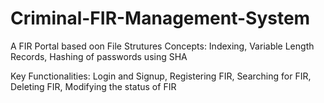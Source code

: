 # Criminal-FIR-Management-System
A FIR Portal based oon File Strutures Concepts:
Indexing,
Variable Length Records,
Hashing of passwords using SHA

Key Functionalities:
Login and Signup,
Registering FIR,
Searching for FIR,
Deleting FIR,
Modifying the status of FIR
